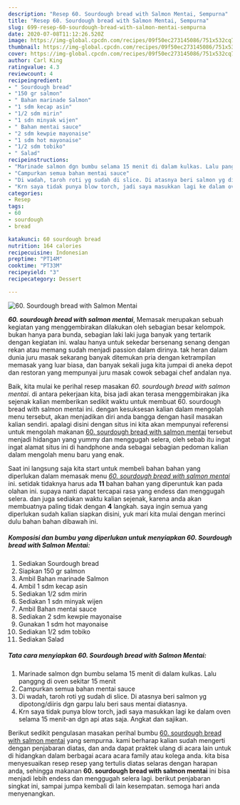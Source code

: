 ```yaml
---
description: "Resep 60. Sourdough bread with Salmon Mentai, Sempurna"
title: "Resep 60. Sourdough bread with Salmon Mentai, Sempurna"
slug: 699-resep-60-sourdough-bread-with-salmon-mentai-sempurna
date: 2020-07-08T11:12:26.520Z
image: https://img-global.cpcdn.com/recipes/09f50ec273145086/751x532cq70/60-sourdough-bread-with-salmon-mentai-foto-resep-utama.jpg
thumbnail: https://img-global.cpcdn.com/recipes/09f50ec273145086/751x532cq70/60-sourdough-bread-with-salmon-mentai-foto-resep-utama.jpg
cover: https://img-global.cpcdn.com/recipes/09f50ec273145086/751x532cq70/60-sourdough-bread-with-salmon-mentai-foto-resep-utama.jpg
author: Carl King
ratingvalue: 4.3
reviewcount: 4
recipeingredient:
- " Sourdough bread"
- "150 gr salmon"
- " Bahan marinade Salmon"
- "1 sdm kecap asin"
- "1/2 sdm mirin"
- "1 sdn minyak wijen"
- " Bahan mentai sauce"
- "2 sdm kewpie mayonaise"
- "1 sdm hot mayonaise"
- "1/2 sdm tobiko"
- " Salad"
recipeinstructions:
- "Marinade salmon dgn bumbu selama 15 menit di dalam kulkas. Lalu panggng di oven sekitar 15 menit"
- "Campurkan semua bahan mentai sauce"
- "Di wadah, taroh roti yg sudah di slice. Di atasnya beri salmon yg dipotong/diiris dgn garpu lalu beri saus mentai diatasnya."
- "Krn saya tidak punya blow torch, jadi saya masukkan lagi ke dalam oven selama 15 menit-an dgn api atas saja. Angkat dan sajikan."
categories:
- Resep
tags:
- 60
- sourdough
- bread

katakunci: 60 sourdough bread 
nutrition: 164 calories
recipecuisine: Indonesian
preptime: "PT14M"
cooktime: "PT33M"
recipeyield: "3"
recipecategory: Dessert

---
```



![60. Sourdough bread with Salmon Mentai](https://img-global.cpcdn.com/recipes/09f50ec273145086/751x532cq70/60-sourdough-bread-with-salmon-mentai-foto-resep-utama.jpg)

<b><i>60. sourdough bread with salmon mentai</i></b>, Memasak merupakan sebuah kegiatan yang menggembirakan dilakukan oleh sebagian besar kelompok. bukan hanya para bunda, sebagian laki laki juga banyak yang tertarik dengan kegiatan ini. walau hanya untuk sekedar bersenang senang dengan rekan atau memang sudah menjadi passion dalam dirinya. tak heran dalam dunia juru masak sekarang banyak ditemukan pria dengan ketrampilan memasak yang luar biasa, dan banyak sekali juga kita jumpai di aneka depot dan restoran yang mempunyai juru masak cowok sebagai chef andalan nya.

Baik, kita mulai ke perihal resep masakan <i>60. sourdough bread with salmon mentai</i>. di antara pekerjaan kita, bisa jadi akan terasa menggembirakan jika sejenak kalian memberikan sedikit waktu untuk membuat 60. sourdough bread with salmon mentai ini. dengan kesuksesan kalian dalam mengolah menu tersebut, akan menjadikan diri anda bangga dengan hasil masakan kalian sendiri. apalagi disini dengan situs ini kita akan mempunyai referensi untuk mengolah makanan <u>60. sourdough bread with salmon mentai</u> tersebut menjadi hidangan yang yummy dan menggugah selera, oleh sebab itu ingat ingat alamat situs ini di handphone anda sebagai sebagian pedoman kalian dalam mengolah menu baru yang enak.




Saat ini langsung saja kita start untuk membeli bahan bahan yang diperlukan dalam memasak menu <u><i>60. sourdough bread with salmon mentai</i></u> ini. setidak tidaknya harus ada <b>11</b> bahan bahan yang diperuntuk kan pada olahan ini. supaya nanti dapat tercapai rasa yang endess dan menggugah selera. dan juga sediakan waktu kalian sejenak, karena anda akan membuatnya paling tidak dengan <b>4</b> langkah. saya ingin semua yang diperlukan sudah kalian siapkan disini, yuk mari kita mulai dengan merinci dulu bahan bahan dibawah ini.

<!--inarticleads1-->

##### Komposisi dan bumbu yang diperlukan untuk menyiapkan 60. Sourdough bread with Salmon Mentai:

1. Sediakan  Sourdough bread
1. Siapkan 150 gr salmon
1. Ambil  Bahan marinade Salmon
1. Ambil 1 sdm kecap asin
1. Sediakan 1/2 sdm mirin
1. Sediakan 1 sdn minyak wijen
1. Ambil  Bahan mentai sauce
1. Sediakan 2 sdm kewpie mayonaise
1. Gunakan 1 sdm hot mayonaise
1. Sediakan 1/2 sdm tobiko
1. Sediakan  Salad




<!--inarticleads2-->

##### Tata cara menyiapkan 60. Sourdough bread with Salmon Mentai:

1. Marinade salmon dgn bumbu selama 15 menit di dalam kulkas. Lalu panggng di oven sekitar 15 menit
1. Campurkan semua bahan mentai sauce
1. Di wadah, taroh roti yg sudah di slice. Di atasnya beri salmon yg dipotong/diiris dgn garpu lalu beri saus mentai diatasnya.
1. Krn saya tidak punya blow torch, jadi saya masukkan lagi ke dalam oven selama 15 menit-an dgn api atas saja. Angkat dan sajikan.




Berikut sedikit pengulasan masakan perihal bumbu <u>60. sourdough bread with salmon mentai</u> yang sempurna. kami berharap kalian sudah mengerti dengan penjabaran diatas, dan anda dapat praktek ulang di acara lain untuk di hidangkan dalam berbagai acara acara family atau kolega anda. kita bisa menyesuaikan resep resep yang tertulis diatas selaras dengan harapan anda, sehingga makanan <b>60. sourdough bread with salmon mentai</b> ini bisa menjadi lebih endess dan menggugah selera lagi. berikut penjabaran singkat ini, sampai jumpa kembali di lain kesempatan. semoga hari anda menyenangkan.
